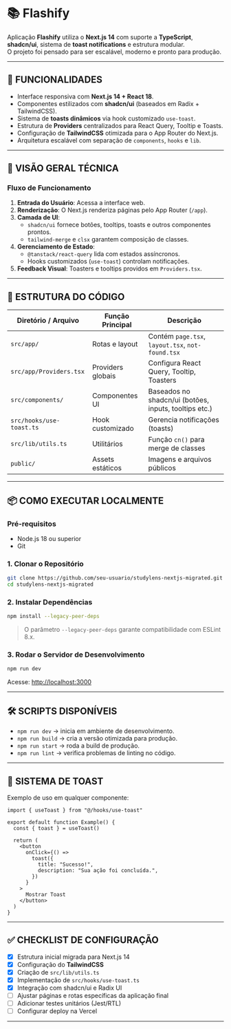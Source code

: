 
# 📚 Flashify

Aplicação **Flashify** utiliza o **Next.js 14** com suporte a **TypeScript**, **shadcn/ui**, sistema de **toast notifications** e estrutura modular.  
O projeto foi pensado para ser escalável, moderno e pronto para produção.

---

## 📌 FUNCIONALIDADES

- Interface responsiva com **Next.js 14 + React 18**.
- Componentes estilizados com **shadcn/ui** (baseados em Radix + TailwindCSS).
- Sistema de **toasts dinâmicos** via hook customizado `use-toast`.
- Estrutura de **Providers** centralizados para React Query, Tooltip e Toasts.
- Configuração de **TailwindCSS** otimizada para o App Router do Next.js.
- Arquitetura escalável com separação de `components`, `hooks` e `lib`.

---

## 🧠 VISÃO GERAL TÉCNICA

### Fluxo de Funcionamento

1. **Entrada do Usuário**: Acessa a interface web.
2. **Renderização**: O Next.js renderiza páginas pelo App Router (`/app`).
3. **Camada de UI**:
   - `shadcn/ui` fornece botões, tooltips, toasts e outros componentes prontos.
   - `tailwind-merge` e `clsx` garantem composição de classes.
4. **Gerenciamento de Estado**:
   - `@tanstack/react-query` lida com estados assíncronos.
   - Hooks customizados (`use-toast`) controlam notificações.
5. **Feedback Visual**: Toasters e tooltips providos em `Providers.tsx`.

---

## 📁 ESTRUTURA DO CÓDIGO

| Diretório / Arquivo   | Função Principal | Descrição |
|------------------------|------------------|-----------|
| `src/app/`            | Rotas e layout   | Contém `page.tsx`, `layout.tsx`, `not-found.tsx` |
| `src/app/Providers.tsx` | Providers globais | Configura React Query, Tooltip, Toasters |
| `src/components/`     | Componentes UI   | Baseados no shadcn/ui (botões, inputs, tooltips etc.) |
| `src/hooks/use-toast.ts` | Hook customizado | Gerencia notificações (toasts) |
| `src/lib/utils.ts`    | Utilitários      | Função `cn()` para merge de classes |
| `public/`             | Assets estáticos | Imagens e arquivos públicos |

---

## 📦 COMO EXECUTAR LOCALMENTE

### Pré-requisitos

- Node.js 18 ou superior
- Git

### 1. Clonar o Repositório

```bash
git clone https://github.com/seu-usuario/studylens-nextjs-migrated.git
cd studylens-nextjs-migrated
```

### 2. Instalar Dependências

```bash
npm install --legacy-peer-deps
```

> O parâmetro `--legacy-peer-deps` garante compatibilidade com ESLint 8.x.

### 3. Rodar o Servidor de Desenvolvimento

```bash
npm run dev
```

Acesse: [http://localhost:3000](http://localhost:3000)

---

## 🛠 SCRIPTS DISPONÍVEIS

- `npm run dev` → inicia em ambiente de desenvolvimento.
- `npm run build` → cria a versão otimizada para produção.
- `npm run start` → roda a build de produção.
- `npm run lint` → verifica problemas de linting no código.

---

## 🔔 SISTEMA DE TOAST

Exemplo de uso em qualquer componente:

```tsx
import { useToast } from "@/hooks/use-toast"

export default function Example() {
  const { toast } = useToast()

  return (
    <button
      onClick={() =>
        toast({
          title: "Sucesso!",
          description: "Sua ação foi concluída.",
        })
      }
    >
      Mostrar Toast
    </button>
  )
}
```

---

## ✅ CHECKLIST DE CONFIGURAÇÃO

- [x] Estrutura inicial migrada para Next.js 14  
- [x] Configuração do **TailwindCSS**  
- [x] Criação de `src/lib/utils.ts`  
- [x] Implementação de `src/hooks/use-toast.ts`  
- [x] Integração com shadcn/ui e Radix UI  
- [ ] Ajustar páginas e rotas específicas da aplicação final  
- [ ] Adicionar testes unitários (Jest/RTL)  
- [ ] Configurar deploy na Vercel  

---

